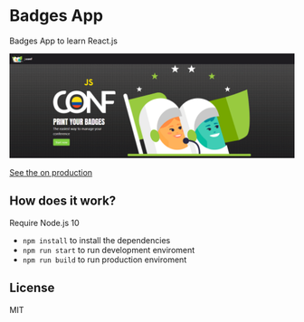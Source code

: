 # Badges App

Badges App to learn React.js

![App Screenshot](./.readme-static/screenshot.png)

[See the on production](https://badges.wflorez52.now.sh/)

## How does it work?

Require Node.js 10

- `npm install` to install the dependencies
- `npm run start` to run development enviroment
- `npm run build` to run production enviroment

## License

MIT

